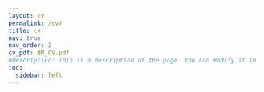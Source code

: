 ```yaml
---
layout: cv
permalink: /cv/
title: cv
nav: true
nav_order: 2
cv_pdf: QN_CV.pdf
#description: This is a description of the page. You can modify it in '_pages/cv.md'. You can also change or remove the top pdf download button.
toc:
  sidebar: left
---
```

